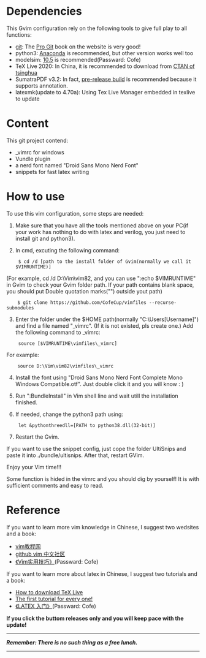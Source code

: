 # Dependencies
This Gvim configuration rely on the following tools to give full play to all functions:

- [git](https://git-scm.com/): The [Pro Git](https://git-scm.com/book/zh/v2) book on the website is very good!
- python3: [Anaconda](https://docs.anaconda.com/anaconda/install/windows/) is recommended, but other version works well too
- modelsim: [10.5](https://pan.baidu.com/s/1DH2bGxgQMriJYxdRYSIHFw) is recommended(Passward: Cofe)
- TeX Live 2020: In China, it is recommended to download from [CTAN of tsinghua](https://mirrors.tuna.tsinghua.edu.cn/CTAN/systems/mac/mactex/MacTeX.pkg)
- SumatraPDF v3.2: In fact, [pre-release build](https://www.sumatrapdfreader.org/prerelease.html) is recommended because it supports annotation.
- latexmk(update to 4.70a): Using Tex Live Manager embedded in texlive to update

# Content
This git project contend:

- _vimrc for windows
- Vundle plugin
- a nerd font named "Droid Sans Mono Nerd Font"
- snippets for fast latex writing

# How to use
To use this vim configuration, some steps are needed:

1. Make sure that you have all the tools mentioned above on your PC(if your work has nothing to do with latex and verilog, you just need to install git and python3). 

2. In cmd, excuting the following command:

		$ cd /d [path to the install folder of Gvim(normally we call it $VIMRUNTIME)]

(For example, cd /d D:\Vim\vim82, and you can use ":echo $VIMRUNTIME" in Gvim to check your Gvim folder path. If your path contains blank space, you should put Double quotation marks("") outside yout path)


		$ git clone https://github.com/CofeCup/vimfiles --recurse-submodules

3. Enter the folder under the $HOME path(normally "C:\Users\[Username]") and find a file named "_vimrc". (If it is not existed, pls create one.) Add the following command to _vimrc:

		source [$VIMRUNTIME\vimfiles\_vimrc]

For example:


		source D:\Vim\vim82\vimfiles\_vimrc

4. Install the font using "Droid Sans Mono Nerd Font Complete Mono Windows Compatible.otf". Just double click it and you will know : )

5. Run ":BundleInstall" in Vim shell line and wait utill the installation finished.

6. If needed, change the python3 path using:

		let &pythonthreedll=[PATH to python38.dll(32-bit)]

7. Restart the Gvim.

If you want to use the snippet config, just cope the folder UltiSnips and paste it into ./bundle/ultisnips. After that, restart GVim. 

Enjoy your Vim time!!!

Some function is hided in the vimrc and you should dig by yourself! It is with sufficient comments and easy to read.

# Reference
If you want to learn more vim knowledge in Chinese, I suggest two wedsites and a book:

- [vim教程网](https://vimjc.com)
- [github vim 中文社区](https://github.com/vim-china)
- [《Vim实用技巧》](https://pan.baidu.com/s/1snz-fOPIkw6DUleIKs7Vrw)(Passward: Cofe)

If you want to learn more about latex in Chinese, I suggest two tutorials and a book:

- [How to download TeX Live](https://liam.page/texlive/)
- [The first tutorial for every one!](https://liam.page/2014/09/08/latex-introduction/)
- [《LATEX 入门》](https://pan.baidu.com/s/1ye7qb1Ab8G2BZlByqtSuWA)(Passward: Cofe)

**If you click the buttom releases only and you will keep pace with the update!**

*****************************************************
***Remember: There is no such thing as a free lunch.***
*****************************************************

